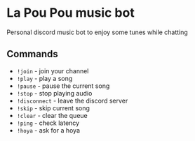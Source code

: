 # La Pou Pou music bot
Personal discord music bot to enjoy some tunes while chatting

## Commands
- `!join` - join your channel
- `!play` - play a song
- `!pause` - pause the current song
- `!stop` - stop playing audio
- `!disconnect` - leave the discord server
- `!skip` - skip current song
- `!clear` - clear the queue
- `!ping` - check latency
- `!hoya` - ask for a hoya
